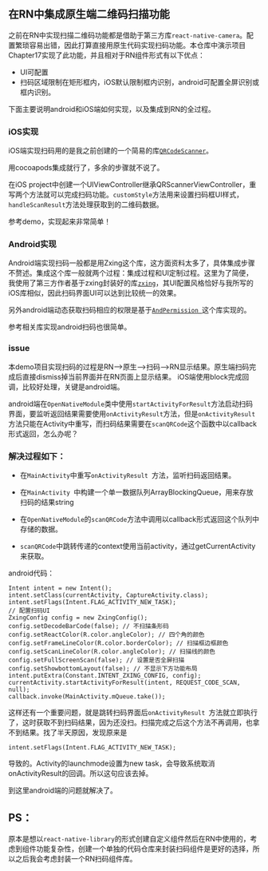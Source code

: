 ## 在RN中集成原生端二维码扫描功能

之前在RN中实现扫描二维码功能都是借助于第三方库`react-native-camera`。配置繁琐容易出错，因此打算直接用原生代码实现扫码功能。本仓库中演示项目Chapter17实现了此功能，并且相对于RN组件形式有以下优点：

* UI可配置
* 扫码区域限制在矩形框内，iOS默认限制框内识别，android可配置全屏识别或框内识别。


下面主要说明android和iOS端如何实现，以及集成到RN的全过程。

### iOS实现

iOS端实现扫码用的是我之前创建的一个简易的库[`QRCodeScanner`](https://github.com/mrarronz/QRCodeScanner)。

用cocoapods集成就行了，多余的步骤就不说了。

在iOS project中创建一个UIViewController继承QRScannerViewController，重写两个方法就可以完成扫码功能。`customStyle`方法用来设置扫码框UI样式，`handleScanResult`方法处理获取到的二维码数据。

参考demo，实现起来非常简单！

### Android实现

Android端实现扫码一般都是用Zxing这个库，这方面资料太多了，具体集成步骤不赘述。集成这个库一般就两个过程：集成过程和UI定制过程。这里为了简便，我使用了第三方作者基于zxing封装好的库[`zxing`](https://github.com/yuzhiqiang1993/zxing)，其UI配置风格恰好与我所写的iOS库相似，因此扫码界面UI可以达到比较统一的效果。

另外android端动态获取扫码相应的权限是基于[`AndPermission `](https://github.com/yanzhenjie/AndPermission)这个库实现的。

参考相关库实现android扫码也很简单。


### issue
本demo项目实现扫码的过程是RN——>原生——>扫码——>RN显示结果。原生端扫码完成后直接dismiss掉当前界面并在RN页面上显示结果。
iOS端使用block完成回调，比较好处理，关键是android端。

android端在`OpenNativeModule`类中使用`startActivityForResult`方法启动扫码界面，要监听返回结果需要使用`onActivityResult`方法，但是`onActivityResult`方法只能在Activity中重写，而扫码结果需要在`scanQRCode`这个函数中以callback形式返回，怎么办呢？

### 解决过程如下：

* 在`MainActivity`中重写`onActivityResult `方法，监听扫码返回结果。

* 在`MainActivity `中构建一个单一数据队列ArrayBlockingQueue，用来存放扫码的结果string

* 在`OpenNativeModule`的`scanQRCode`方法中调用以callback形式返回这个队列中存储的数据。

* `scanQRCode`中跳转传递的context使用当前activity，通过getCurrentActivity来获取。

android代码：

```
Intent intent = new Intent();
intent.setClass(currentActivity, CaptureActivity.class);
intent.setFlags(Intent.FLAG_ACTIVITY_NEW_TASK);
// 配置扫码UI
ZxingConfig config = new ZxingConfig();
config.setDecodeBarCode(false); // 不扫描条形码
config.setReactColor(R.color.angleColor); // 四个角的颜色
config.setFrameLineColor(R.color.borderColor); // 扫描框边框颜色
config.setScanLineColor(R.color.angleColor); // 扫描线的颜色
config.setFullScreenScan(false); // 设置是否全屏扫描
config.setShowbottomLayout(false); // 不显示下方功能布局
intent.putExtra(Constant.INTENT_ZXING_CONFIG, config);
currentActivity.startActivityForResult(intent, REQUEST_CODE_SCAN, null);
callback.invoke(MainActivity.mQueue.take());                              
```
这样还有一个重要问题，就是跳转扫码界面后`onActivityResult `方法就立即执行了，这时获取不到扫码结果，因为还没扫。扫描完成之后这个方法不再调用，也拿不到结果。找了半天原因，发现原来是

```
intent.setFlags(Intent.FLAG_ACTIVITY_NEW_TASK);
```
导致的。Activity的launchmode设置为new task，会导致系统取消onActivityResult的回调。所以这句应该去掉。

到这里android端的问题就解决了。



## PS：

原本是想以`react-native-library`的形式创建自定义组件然后在RN中使用的，考虑到组件功能复杂性，创建一个单独的代码仓库来封装扫码组件是更好的选择，所以之后我会考虑封装一个RN扫码组件库。

